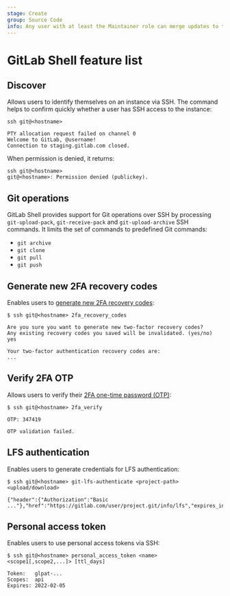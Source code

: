 ```yaml
---
stage: Create
group: Source Code
info: Any user with at least the Maintainer role can merge updates to this content. For details, see https://docs.gitlab.com/ee/development/development_processes.html#development-guidelines-review.
---
```


# GitLab Shell feature list

## Discover

Allows users to identify themselves on an instance via SSH. The command helps to
confirm quickly whether a user has SSH access to the instance:

```shell
ssh git@<hostname>

PTY allocation request failed on channel 0
Welcome to GitLab, @username!
Connection to staging.gitlab.com closed.
```

When permission is denied, it returns:

```shell
ssh git@<hostname>
git@<hostname>: Permission denied (publickey).
```

## Git operations

GitLab Shell provides support for Git operations over SSH by processing
`git-upload-pack`, `git-receive-pack` and `git-upload-archive` SSH commands.
It limits the set of commands to predefined Git commands:

- `git archive`
- `git clone`
- `git pull`
- `git push`

## Generate new 2FA recovery codes

Enables users to
[generate new 2FA recovery codes](../../user/profile/account/two_factor_authentication.md#generate-new-recovery-codes-using-ssh):

```shell
$ ssh git@<hostname> 2fa_recovery_codes

Are you sure you want to generate new two-factor recovery codes?
Any existing recovery codes you saved will be invalidated. (yes/no)
yes

Your two-factor authentication recovery codes are:
...
```

## Verify 2FA OTP

Allows users to verify their
[2FA one-time password (OTP)](../../security/two_factor_authentication.md#2fa-for-git-over-ssh-operations):

```shell
$ ssh git@<hostname> 2fa_verify

OTP: 347419

OTP validation failed.
```

## LFS authentication

Enables users to generate credentials for LFS authentication:

```shell
$ ssh git@<hostname> git-lfs-authenticate <project-path> <upload/download>

{"header":{"Authorization":"Basic ..."},"href":"https://gitlab.com/user/project.git/info/lfs","expires_in":7200}
```

## Personal access token

Enables users to use personal access tokens via SSH:

```shell
$ ssh git@<hostname> personal_access_token <name> <scope1[,scope2,...]> [ttl_days]

Token:   glpat-...
Scopes:  api
Expires: 2022-02-05
```
